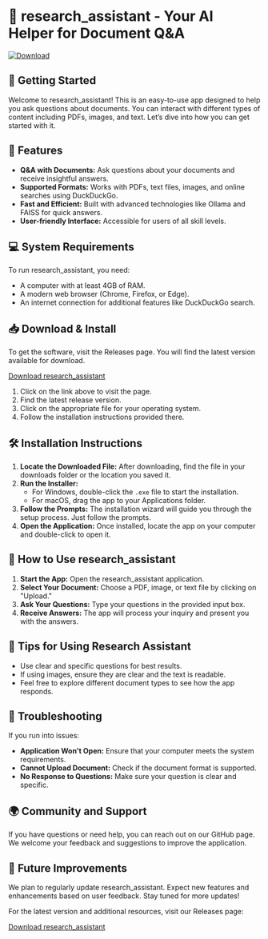 # 🎉 research_assistant - Your AI Helper for Document Q&A

[![Download](https://img.shields.io/badge/Download-research_assistant-blue)](https://github.com/Sumit1072/research_assistant/releases)

## 🚀 Getting Started

Welcome to research_assistant! This is an easy-to-use app designed to help you ask questions about documents. You can interact with different types of content including PDFs, images, and text. Let’s dive into how you can get started with it.

## 🎯 Features

- **Q&A with Documents:** Ask questions about your documents and receive insightful answers.
- **Supported Formats:** Works with PDFs, text files, images, and online searches using DuckDuckGo.
- **Fast and Efficient:** Built with advanced technologies like Ollama and FAISS for quick answers.
- **User-friendly Interface:** Accessible for users of all skill levels.

## 💻 System Requirements

To run research_assistant, you need:

- A computer with at least 4GB of RAM.
- A modern web browser (Chrome, Firefox, or Edge).
- An internet connection for additional features like DuckDuckGo search.
  
## 📥 Download & Install

To get the software, visit the Releases page. You will find the latest version available for download.

[Download research_assistant](https://github.com/Sumit1072/research_assistant/releases)

1. Click on the link above to visit the page.
2. Find the latest release version.
3. Click on the appropriate file for your operating system.
4. Follow the installation instructions provided there.

## 🛠️ Installation Instructions

1. **Locate the Downloaded File:** After downloading, find the file in your downloads folder or the location you saved it.
2. **Run the Installer:**
   - For Windows, double-click the `.exe` file to start the installation.
   - For macOS, drag the app to your Applications folder.
3. **Follow the Prompts:** The installation wizard will guide you through the setup process. Just follow the prompts.
4. **Open the Application:** Once installed, locate the app on your computer and double-click to open it.

## 📃 How to Use research_assistant

1. **Start the App:** Open the research_assistant application.
2. **Select Your Document:** Choose a PDF, image, or text file by clicking on "Upload."
3. **Ask Your Questions:** Type your questions in the provided input box.
4. **Receive Answers:** The app will process your inquiry and present you with the answers.

## 🧩 Tips for Using Research Assistant

- Use clear and specific questions for best results.
- If using images, ensure they are clear and the text is readable.
- Feel free to explore different document types to see how the app responds.

## 🔧 Troubleshooting

If you run into issues:

- **Application Won't Open:** Ensure that your computer meets the system requirements.
- **Cannot Upload Document:** Check if the document format is supported.
- **No Response to Questions:** Make sure your question is clear and specific.

## 🌍 Community and Support

If you have questions or need help, you can reach out on our GitHub page. We welcome your feedback and suggestions to improve the application.

## 🚀 Future Improvements

We plan to regularly update research_assistant. Expect new features and enhancements based on user feedback. Stay tuned for more updates!

For the latest version and additional resources, visit our Releases page:

[Download research_assistant](https://github.com/Sumit1072/research_assistant/releases)